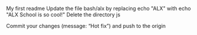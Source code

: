 My first readme
Update the file bash/alx by replacing echo "ALX" with echo "ALX School is so cool!"
Delete the directory js

Commit your changes (message: “Hot fix”) and push to the origin
